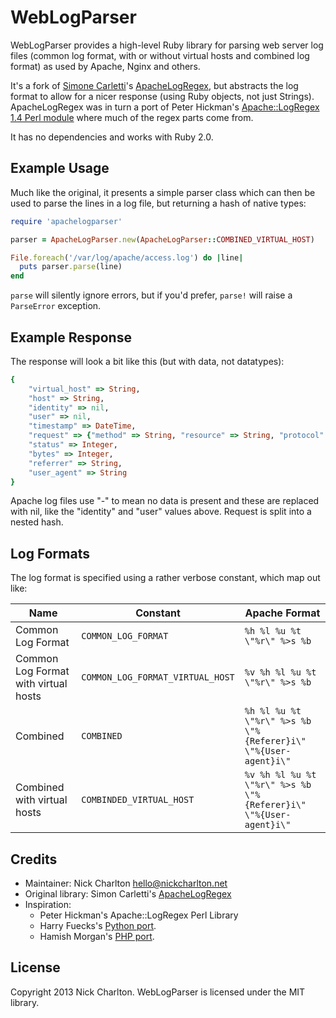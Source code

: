 # WebLogParser

WebLogParser provides a high-level Ruby library for parsing web server log files
(common log format, with or without virtual hosts and combined log format) as used
by Apache, Nginx and others.

It's a fork of [Simone Carletti][]'s [ApacheLogRegex][], but abstracts the log format
to allow for a nicer response (using Ruby objects, not just Strings). ApacheLogRegex
was in turn a port of Peter Hickman's [Apache::LogRegex 1.4 Perl module][perl]
where much of the regex parts come from.

It has no dependencies and works with Ruby 2.0.

[Simone Carletti]: http://www.simonecarletti.com/
[ApacheLogRegex]: https://github.com/weppos/apachelogregex
[perl]: http://search.cpan.org/~akira/Apache-ParseLog-1.02/ParseLog.pm

## Example Usage

Much like the original, it presents a simple parser class which can then be used to
parse the lines in a log file, but returning a hash of native types:

```ruby
require 'apachelogparser'

parser = ApacheLogParser.new(ApacheLogParser::COMBINED_VIRTUAL_HOST)

File.foreach('/var/log/apache/access.log') do |line|
  puts parser.parse(line)
end
```

`parse` will silently ignore errors, but if you'd prefer, `parse!` will raise a 
`ParseError` exception.

## Example Response

The response will look a bit like this (but with data, not datatypes):

```ruby
{
    "virtual_host" => String,
    "host" => String,
    "identity" => nil,
    "user" => nil,
    "timestamp" => DateTime,
    "request" => {"method" => String, "resource" => String, "protocol" => String},
    "status" => Integer,
    "bytes" => Integer,
    "referrer" => String,
    "user_agent" => String
}
```

Apache log files use "-" to mean no data is present and these are replaced with nil,
like the "identity" and "user" values above. Request is split into a nested hash.

## Log Formats

The log format is specified using a rather verbose constant, which map out like:

Name                                 | Constant                         | Apache Format
------------------------------------ | -------------------------------- | ---------------------------------------------------------------------
Common Log Format                    | `COMMON_LOG_FORMAT`              | `%h %l %u %t \"%r\" %>s %b`
Common Log Format with virtual hosts | `COMMON_LOG_FORMAT_VIRTUAL_HOST` | `%v %h %l %u %t \"%r\" %>s %b`
Combined                             | `COMBINED`                       | `%h %l %u %t \"%r\" %>s %b \"%{Referer}i\" \"%{User-agent}i\"`
Combined with virtual hosts          | `COMBINDED_VIRTUAL_HOST`         | `%v %h %l %u %t \"%r\" %>s %b \"%{Referer}i\" \"%{User-agent}i\"`

## Credits

* Maintainer: Nick Charlton <hello@nickcharlton.net>
* Original library: Simon Carletti's [ApacheLogRegex][]
* Inspiration:
    - Peter Hickman's Apache::LogRegex Perl Library
    - Harry Fuecks's [Python port][].
    - Hamish Morgan's [PHP port][].

[ApacheLogRegex]: https://github.com/weppos/apachelogregex
[Python port]: http://code.google.com/p/apachelog/
[PHP port]: http://kitty0.org/

## License

Copyright 2013 Nick Charlton. WebLogParser is licensed under the MIT library.

